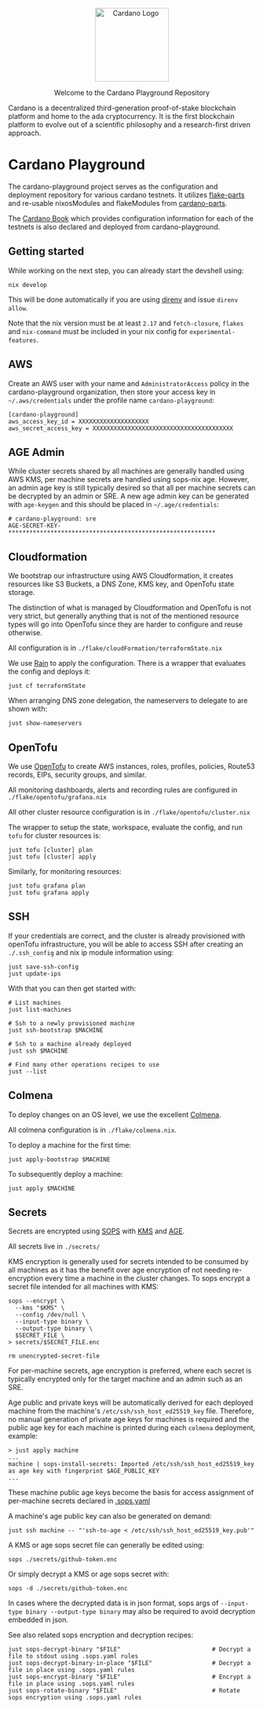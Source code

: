 <p align="center">
  <img width='150px' src="docs/theme/cardano-logo.png" alt='Cardano Logo' />
</p>

<p align="center">
  Welcome to the Cardano Playground Repository
  <br />
</p>

Cardano is a decentralized third-generation proof-of-stake blockchain platform and home to the ada cryptocurrency.
It is the first blockchain platform to evolve out of a scientific philosophy and a research-first driven approach.

# Cardano Playground

The cardano-playground project serves as the configuration and deployment repository
for various cardano testnets.  It utilizes [flake-parts](https://flake.parts/) and re-usable
nixosModules and flakeModules from [cardano-parts](https://github.com/input-output-hk/cardano-parts).

The [Cardano Book](https://book.play.dev.cardano.org/) which provides configuration information for each of the testnets
is also declared and deployed from cardano-playground.

## Getting started

While working on the next step, you can already start the devshell using:

    nix develop

This will be done automatically if you are using [direnv](https://direnv.net/)
and issue `direnv allow`.

Note that the nix version must be at least `2.17` and `fetch-closure`,
`flakes` and `nix-command` must be included in your nix config for
`experimental-features`.

## AWS

Create an AWS user with your name and `AdministratorAccess` policy in the
cardano-playground organization, then store your access key in
`~/.aws/credentials` under the profile name `cardano-playground`:

    [cardano-playground]
    aws_access_key_id = XXXXXXXXXXXXXXXXXXXX
    aws_secret_access_key = XXXXXXXXXXXXXXXXXXXXXXXXXXXXXXXXXXXXXXXX

## AGE Admin

While cluster secrets shared by all machines are generally handled using AWS
KMS, per machine secrets are handled using sops-nix age.  However, an admin age
key is still typically desired so that all per machine secrets can be decrypted
by an admin or SRE.  A new age admin key can be generated with `age-keygen` and
this should be placed in `~/.age/credentials`:

    # cardano-playground: sre
    AGE-SECRET-KEY-***********************************************************

## Cloudformation

We bootstrap our infrastructure using AWS Cloudformation, it creates resources
like S3 Buckets, a DNS Zone, KMS key, and OpenTofu state storage.

The distinction of what is managed by Cloudformation and OpenTofu is not very
strict, but generally anything that is not of the mentioned resource types will
go into OpenTofu since they are harder to configure and reuse otherwise.

All configuration is in `./flake/cloudFormation/terraformState.nix`

We use [Rain](https://github.com/aws-cloudformation/rain) to apply the
configuration. There is a wrapper that evaluates the config and deploys it:

    just cf terraformState

When arranging DNS zone delegation, the nameservers to delegate to are shown with:

    just show-nameservers

## OpenTofu

We use [OpenTofu](https://opentofu.org/) to create AWS instances, roles,
profiles, policies, Route53 records, EIPs, security groups, and similar.

All monitoring dashboards, alerts and recording rules are configured in `./flake/opentofu/grafana.nix`

All other cluster resource configuration is in `./flake/opentofu/cluster.nix`

The wrapper to setup the state, workspace, evaluate the config, and run `tofu`
for cluster resources is:

    just tofu [cluster] plan
    just tofu [cluster] apply

Similarly, for monitoring resources:

    just tofu grafana plan
    just tofu grafana apply

## SSH

If your credentials are correct, and the cluster is already provisioned with
openTofu infrastructure, you will be able to access SSH after creating an
`./.ssh_config` and nix ip module information using:

    just save-ssh-config
    just update-ips

With that you can then get started with:

    # List machines
    just list-machines

    # Ssh to a newly provisioned machine
    just ssh-bootstrap $MACHINE

    # Ssh to a machine already deployed
    just ssh $MACHINE

    # Find many other operations recipes to use
    just --list

## Colmena

To deploy changes on an OS level, we use the excellent
[Colmena](https://github.com/zhaofengli/colmena).

All colmena configuration is in `./flake/colmena.nix`.

To deploy a machine for the first time:

    just apply-bootstrap $MACHINE

To subsequently deploy a machine:

    just apply $MACHINE

## Secrets

Secrets are encrypted using [SOPS](https://github.com/getsops/sops) with
[KMS](https://aws.amazon.com/kms/) and
[AGE](https://github.com/FiloSottile/age).

All secrets live in `./secrets/`

KMS encryption is generally used for secrets intended to be consumed by all
machines as it has the benefit over age encryption of not needing re-encryption
every time a machine in the cluster changes. To sops encrypt a secret file
intended for all machines with KMS:

    sops --encrypt \
      --kms "$KMS" \
      --config /dev/null \
      --input-type binary \
      --output-type binary \
      $SECRET_FILE \
    > secrets/$SECRET_FILE.enc

    rm unencrypted-secret-file

For per-machine secrets, age encryption is preferred, where each secret is
typically encrypted only for the target machine and an admin such as an SRE.

Age public and private keys will be automatically derived for each deployed
machine from the machine's `/etc/ssh/ssh_host_ed25519_key` file.  Therefore, no
manual generation of private age keys for machines is required and the public
age key for each machine is printed during each `colmena` deployment, example:

    > just apply machine
    ...
    machine | sops-install-secrets: Imported /etc/ssh/ssh_host_ed25519_key as age key with fingerprint $AGE_PUBLIC_KEY
    ...

These machine public age keys become the basis for access assignment of
per-machine secrets declared in [.sops.yaml](.sops.yaml)

A machine's age public key can also be generated on demand:

    just ssh machine -- "'ssh-to-age < /etc/ssh/ssh_host_ed25519_key.pub'"

A KMS or age sops secret file can generally be edited using:

    sops ./secrets/github-token.enc

Or simply decrypt a KMS or age sops secret with:

    sops -d ./secrets/github-token.enc

In cases where the decrypted data is in json format, sops args of `--input-type
binary --output-type binary` may also be required to avoid decryption embedded
in json.

See also related sops encryption and decryption recipes:

    just sops-decrypt-binary "$FILE"                          # Decrypt a file to stdout using .sops.yaml rules
    just sops-decrypt-binary-in-place "$FILE"                 # Decrypt a file in place using .sops.yaml rules
    just sops-encrypt-binary "$FILE"                          # Encrypt a file in place using .sops.yaml rules
    just sops-rotate-binary "$FILE"                           # Rotate sops encryption using .sops.yaml rules
